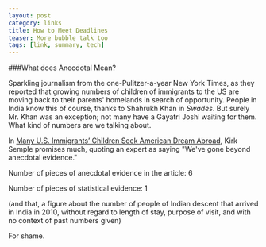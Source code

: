 ```yaml
---
layout: post
category: links
title: How to Meet Deadlines
teaser: More bubble talk too
tags: [link, summary, tech]
---
```


###What does Anecdotal Mean?

Sparkling journalism from the one-Pulitzer-a-year New York Times, as they reported that growing numbers of children of immigrants to the US are moving back to their parents' homelands in search of opportunity. People in India know this of course, thanks to Shahrukh Khan in _Swades_. But surely Mr. Khan was an exception; not many have a Gayatri Joshi waiting for them. What kind of numbers are we talking about.

In [Many U.S. Immigrants’ Children Seek American Dream Abroad](http://www.nytimes.com/2012/04/16/us/more-us-children-of-immigrants-are-leaving-us.html?pagewanted=all), Kirk Semple promises much, quoting an expert as saying "We've gone beyond anecdotal evidence."

Number of pieces of anecdotal evidence in the article: 6

Number of pieces of statistical evidence: 1 

(and that, a figure about the number of people of Indian descent that arrived in India in 2010, without regard to length of stay, purpose of visit, and with no context of past numbers given)

For shame. 